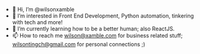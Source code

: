 - 👋 Hi, I’m @wilsonxamble
- 👀 I’m interested in Front End Development, Python automation, tinkering with tech and more!
- 🌱 I’m currently learning how to be a better human; also ReactJS.
- 📫 How to reach me wilson@xamble.com for business related stuff; wilsontingch@gmail.com for personal connections ;)

<!---
wilsonxamble/wilsonxamble is a ✨ special ✨ repository because its `README.md` (this file) appears on your GitHub profile.
You can click the Preview link to take a look at your changes.
--->
